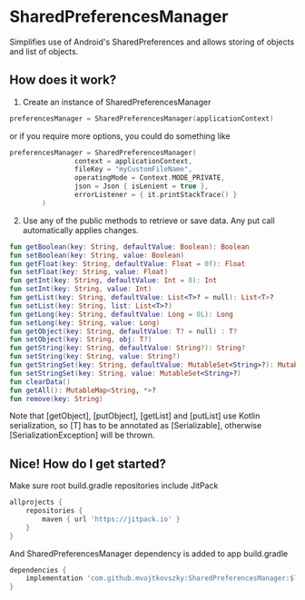 # SharedPreferencesManager
Simplifies use of Android's SharedPreferences and allows storing of objects and list of objects.

## How does it work?
1. Create an instance of SharedPreferencesManager
``` kotlin
preferencesManager = SharedPreferencesManager(applicationContext)
```

or if you require more options, you could do something like
``` kotlin
preferencesManager = SharedPreferencesManager(
                context = applicationContext,
                fileKey = "myCustomFileName",
                operatingMode = Context.MODE_PRIVATE,
                json = Json { isLenient = true },
                errorListener = { it.printStackTrace() }
        )
```

2. Use any of the public methods to retrieve or save data. Any put call automatically applies changes.
``` kotlin
fun getBoolean(key: String, defaultValue: Boolean): Boolean
fun setBoolean(key: String, value: Boolean)
fun getFloat(key: String, defaultValue: Float = 0f): Float
fun setFloat(key: String, value: Float)
fun getInt(key: String, defaultValue: Int = 0): Int
fun setInt(key: String, value: Int)
fun getList(key: String, defaultValue: List<T>? = null): List<T>?
fun setList(key: String, list: List<T>?)
fun getLong(key: String, defaultValue: Long = 0L): Long
fun setLong(key: String, value: Long)
fun getObject(key: String, defaultValue: T? = null) : T?
fun setObject(key: String, obj: T?)
fun getString(key: String, defaultValue: String?): String?
fun setString(key: String, value: String?)
fun getStringSet(key: String, defaultValue: MutableSet<String>?): MutableSet<String>?
fun setStringSet(key: String, value: MutableSet<String>?)
fun clearData()
fun getAll(): MutableMap<String, *>?
fun remove(key: String)
```

Note that [getObject], [putObject], [getList] and [putList] use Kotlin serialization, so [T] has to be
annotated as [Serializable], otherwise [SerializationException] will be thrown.


## Nice! How do I get started?
Make sure root build.gradle repositories include JitPack
``` gradle
allprojects {
    repositories {
        maven { url 'https://jitpack.io' }
    }
}
```

And SharedPreferencesManager dependency is added to app build.gradle
``` gradle
dependencies {
    implementation 'com.github.mvojtkovszky:SharedPreferencesManager:$latest_version'
}
```
